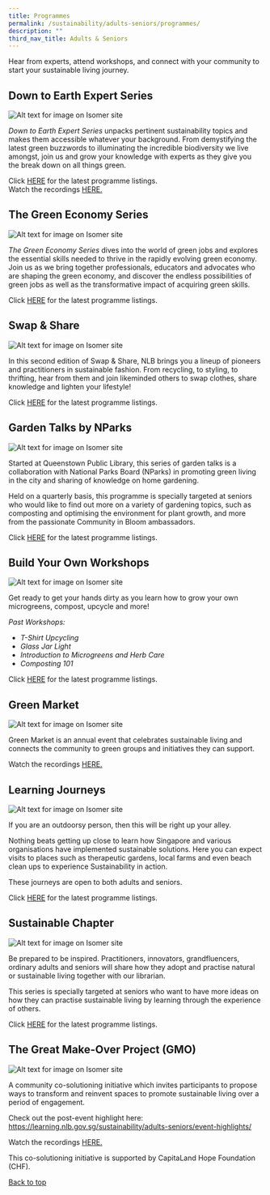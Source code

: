 ```yaml
---
title: Programmes
permalink: /sustainability/adults-seniors/programmes/
description: ""
third_nav_title: Adults & Seniors
---
```

<style type="text/css">
/* Links */
.content a { color: #322987; }
.content a:focus,
.content a:hover { color: #28216c; }

/* Button Outline */
.bp-button { padding-left: 1.5rem; padding-right: 1.5rem; }
.bp-button.is-primary-outline { border: 1px solid #322987; color: #322987; background-color: transparent; text-decoration: none; }
.bp-button.is-primary-outline:focus,
.bp-button.is-primary-outline:hover { border: 1px solid #322987; color: #cff2e8; background-color: #322987; text-decoration: none; }

/* Responsive Iframe */
.responsive-iframe { position: absolute; top: 0; left: 0; bottom: 0; right: 0; width: 100%; height: 100%; }
.responsive-iframe-container { position: relative; overflow: hidden; width: 100%; }
.responsive-iframe-container.ratio-16by9 { padding-top: 56.25%; }
.responsive-iframe-container.ratio-4by3 { padding-top: 75%; }
.responsive-iframe-container.ratio-3by2 { padding-top: 66.66%; }
.responsive-iframe-container.ratio-1by1 { padding-top: 100%; }
</style>
Hear from experts, attend workshops, and connect with your community to start your sustainable living journey. 

## **Down to Earth Expert Series**
![Alt text for image on Isomer site](/images/sustainability/experttalkscover.png)


<i>Down to Earth Expert Series</i> unpacks pertinent sustainability topics and makes them accessible whatever your background. From demystifying the latest green buzzwords to illuminating the incredible biodiversity we live amongst, join us and grow your knowledge with experts as they give you the break down on all things green.

Click <a href="https://www.eventbrite.sg/cc/programmes-on-sustainability-66229"> HERE</a> for the latest programme listings. <br>
Watch the recordings <a href="https://nlb.ap.panopto.com/Panopto/Pages/Sessions/List.aspx#folderID=%221eec4f52-625c-42f5-94e4-ae2000b7453e%22">HERE.</a>

## **The Green Economy Series** 

![Alt text for image on Isomer site](/images/sustainability/gmocover.png) 

<i>The Green Economy Series</i> dives into the world of green jobs and explores the essential skills needed to thrive in the rapidly evolving green economy. Join us as we bring together professionals, educators and advocates who are shaping the green economy, and discover the endless possibilities of green jobs as well as the transformative impact of acquiring green skills.  

Click <a href="https://www.eventbrite.sg/cc/programmes-on-sustainability-66229"> HERE</a> for the latest programme listings. 

## **Swap &amp; Share** 

![Alt text for image on Isomer site](/images/sustainability/swapnshare.png) 

In this second edition of Swap &amp; Share, NLB brings you a lineup of pioneers and practitioners in sustainable fashion. From recycling, to styling, to thrifting, hear from them and join likeminded others to swap clothes, share knowledge and lighten your lifestyle!  

Click <a href="https://www.eventbrite.sg/cc/programmes-on-sustainability-66229"> HERE</a> for the latest programme listings.

## **Garden Talks by NParks** 

![Alt text for image on Isomer site](/images/sustainability/Sustainability-AS-Prog-01.jpg) 

Started at Queenstown Public Library, this series of garden talks is a collaboration with National Parks Board (NParks) in promoting green living in the city and sharing of knowledge on home gardening.  

Held on a quarterly basis, this programme is specially targeted at seniors who would like to find out more on a variety of gardening topics, such as composting and optimising the environment for plant growth, and more from the passionate Community in Bloom ambassadors.  

Click <a href="https://www.eventbrite.sg/cc/programmes-on-sustainability-66229"> HERE</a> for the latest programme listings.

## **Build Your Own Workshops** 

![Alt text for image on Isomer site](/images/sustainability/byoworkshopscover.png) 

Get ready to get your hands dirty as you learn how to grow your own microgreens, compost, upcycle and more! 

<i>Past Workshops:</i>  
<ul>  
  <li><i>T-Shirt Upcycling</i></li>  
  <li><i>Glass Jar Light</i></li>  
  <li><i>Introduction to Microgreens and Herb Care</i></li>  
  <li><i>Composting 101</i></li> 
</ul> 

Click <a href="https://www.eventbrite.sg/cc/programmes-on-sustainability-66229"> HERE</a> for the latest programme listings.


## **Green Market** 

![Alt text for image on Isomer site](/images/sustainability/Sustainability-Prog-AS-GreenMarket.jpg) 

Green Market is an annual event that celebrates sustainable living and connects the community to green groups and initiatives they can support.  

Watch the recordings <a href="https://nlb.ap.panopto.com/Panopto/Pages/Sessions/List.aspx#folderID=%22de3152b3-e058-4d5f-a247-ae7c003805b5%22">HERE.</a>

## **Learning Journeys** 

![Alt text for image on Isomer site](/images/sustainability/Sustainability-AS-Prog-04.jpg) 
 
If you are an outdoorsy person, then this will be right up your alley.  

Nothing beats getting up close to learn how Singapore and various organisations have implemented sustainable solutions. Here you can expect visits to places such as therapeutic gardens, local farms  and even beach clean ups to experience Sustainability in action.  

These journeys are open to both adults and seniors.  

Click <a href="https://www.eventbrite.sg/cc/programmes-on-sustainability-66229"> HERE</a> for the latest programme listings.

## **Sustainable Chapter** 

![Alt text for image on Isomer site](/images/sustainability/Sustainability-AS-Prog-06.jpg) 

Be prepared to be inspired. Practitioners, innovators, grandfluencers, ordinary adults and seniors will share how they adopt and practise natural or sustainable living together with our librarian.  

This series is specially targeted at seniors who want to have more ideas on how they can practise sustainable living by learning through the experience of others.  

Click <a href="https://www.eventbrite.sg/cc/programmes-on-sustainability-66229"> HERE</a> for the latest programme listings.

## **The Great Make-Over Project (GMO)** 

![Alt text for image on Isomer site](/images/sustainability/gmobanner.png) 

A community co-solutioning initiative which invites participants to propose ways to transform and reinvent spaces to promote sustainable living over a period of engagement. 

Check out the post-event highlight here: https://learning.nlb.gov.sg/sustainability/adults-seniors/event-highlights/ 

Watch the recordings <a href="https://nlb.ap.panopto.com/Panopto/Pages/Sessions/List.aspx#folderID=%222a087906-264a-4941-99f6-ae9800913211%22">HERE.</a> 

This co-solutioning initiative is supported by CapitaLand Hope Foundation (CHF). 

<p class="has-text-right margin--top--xl"><a href="#main-content">Back to top</a></p>